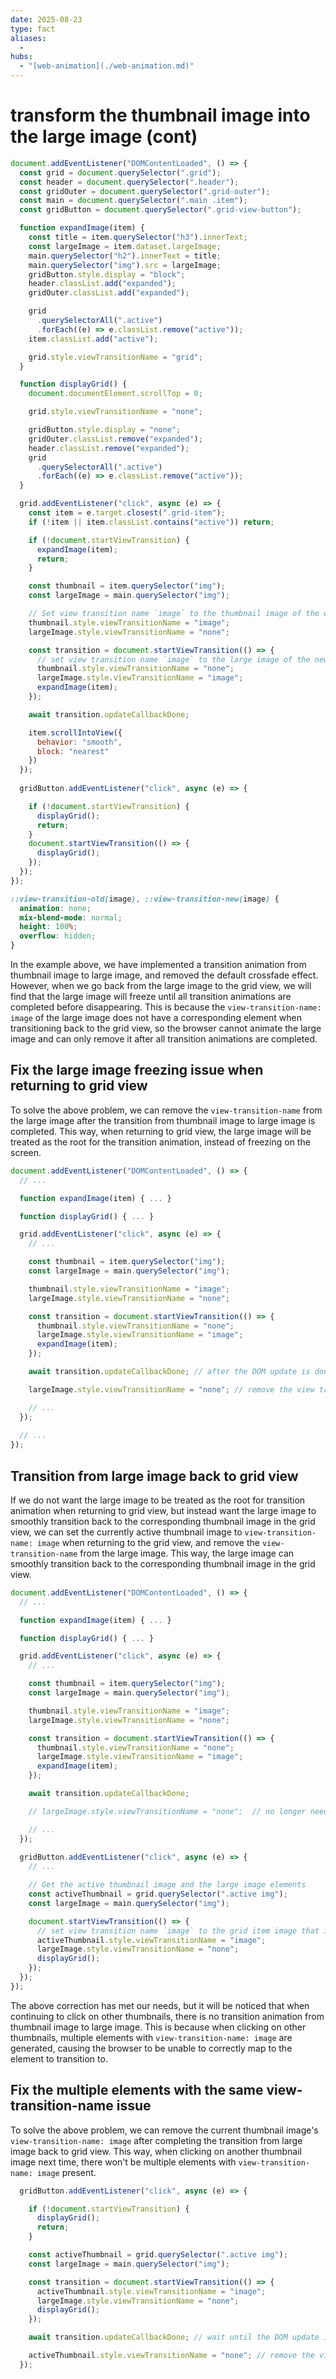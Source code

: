 ```yaml
---
date: 2025-08-23
type: fact
aliases:
  -
hubs:
  - "[web-animation](./web-animation.md)"
---
```


# transform the thumbnail image into the large image (cont)

```js
document.addEventListener("DOMContentLoaded", () => {
  const grid = document.querySelector(".grid");
  const header = document.querySelector(".header");
  const gridOuter = document.querySelector(".grid-outer");
  const main = document.querySelector(".main .item");
  const gridButton = document.querySelector(".grid-view-button");

  function expandImage(item) {
    const title = item.querySelector("h3").innerText;
    const largeImage = item.dataset.largeImage;
    main.querySelector("h2").innerText = title;
    main.querySelector("img").src = largeImage;
    gridButton.style.display = "block";
    header.classList.add("expanded");
    gridOuter.classList.add("expanded");

    grid
      .querySelectorAll(".active")
      .forEach((e) => e.classList.remove("active"));
    item.classList.add("active");

    grid.style.viewTransitionName = "grid";
  }

  function displayGrid() {
    document.documentElement.scrollTop = 0;

    grid.style.viewTransitionName = "none";

    gridButton.style.display = "none";
    gridOuter.classList.remove("expanded");
    header.classList.remove("expanded");
    grid
      .querySelectorAll(".active")
      .forEach((e) => e.classList.remove("active"));
  }

  grid.addEventListener("click", async (e) => {
    const item = e.target.closest(".grid-item");
    if (!item || item.classList.contains("active")) return;

    if (!document.startViewTransition) {
      expandImage(item);
      return;
    }

    const thumbnail = item.querySelector("img");
    const largeImage = main.querySelector("img");

    // Set view transition name `image` to the thumbnail image of the old state
    thumbnail.style.viewTransitionName = "image";
    largeImage.style.viewTransitionName = "none";

    const transition = document.startViewTransition(() => {
      // set view transition name `image` to the large image of the new state and remove the view transition name from the thumbnail image
      thumbnail.style.viewTransitionName = "none";
      largeImage.style.viewTransitionName = "image";
      expandImage(item);
    });

    await transition.updateCallbackDone;

    item.scrollIntoView({
      behavior: "smooth",
      block: "nearest"
    })
  });
  
  gridButton.addEventListener("click", async (e) => {

    if (!document.startViewTransition) {
      displayGrid();
      return;
    }
    document.startViewTransition(() => {
      displayGrid();
    });
  });
});
```


```css
::view-transition-old(image), ::view-transition-new(image) {
  animation: none;
  mix-blend-mode: normal;
  height: 100%;
  overflow: hidden;
}
```

In the example above, we have implemented a transition animation from thumbnail image to large image, and removed the default crossfade effect. However, when we go back from the large image to the grid view, we will find that the large image will freeze until all transition animations are completed before disappearing. This is because the `view-transition-name: image` of the large image does not have a corresponding element when transitioning back to the grid view, so the browser cannot animate the large image and can only remove it after all transition animations are completed.

## Fix the large image freezing issue when returning to grid view

To solve the above problem, we can remove the `view-transition-name` from the large image after the transition from thumbnail image to large image is completed. This way, when returning to grid view, the large image will be treated as the root for the transition animation, instead of freezing on the screen.


```js
document.addEventListener("DOMContentLoaded", () => {
  // ...

  function expandImage(item) { ... }

  function displayGrid() { ... }

  grid.addEventListener("click", async (e) => {
    // ...

    const thumbnail = item.querySelector("img");
    const largeImage = main.querySelector("img");

    thumbnail.style.viewTransitionName = "image";
    largeImage.style.viewTransitionName = "none";

    const transition = document.startViewTransition(() => {
      thumbnail.style.viewTransitionName = "none";
      largeImage.style.viewTransitionName = "image";
      expandImage(item);
    });

    await transition.updateCallbackDone; // after the DOM update is done

    largeImage.style.viewTransitionName = "none"; // remove the view transition name from the large image

    // ...
  });
  
  // ...
});
```

## Transition from large image back to grid view

If we do not want the large image to be treated as the root for transition animation when returning to grid view, but instead want the large image to smoothly transition back to the corresponding thumbnail image in the grid view, we can set the currently active thumbnail image to `view-transition-name: image` when returning to the grid view, and remove the `view-transition-name` from the large image. This way, the large image can smoothly transition back to the corresponding thumbnail image in the grid view.


```js
document.addEventListener("DOMContentLoaded", () => {
  // ...

  function expandImage(item) { ... }

  function displayGrid() { ... }

  grid.addEventListener("click", async (e) => {
    // ...

    const thumbnail = item.querySelector("img");
    const largeImage = main.querySelector("img");

    thumbnail.style.viewTransitionName = "image";
    largeImage.style.viewTransitionName = "none";

    const transition = document.startViewTransition(() => {
      thumbnail.style.viewTransitionName = "none";
      largeImage.style.viewTransitionName = "image";
      expandImage(item);
    });

    await transition.updateCallbackDone;

    // largeImage.style.viewTransitionName = "none";  // no longer needed

    // ...
  });
  
  gridButton.addEventListener("click", async (e) => {
    // ...

    // Get the active thumbnail image and the large image elements
    const activeThumbnail = grid.querySelector(".active img");
    const largeImage = main.querySelector("img");

    document.startViewTransition(() => {
      // set view transition name `image` to the grid item image that is currently active and remove the view transition name from the large image
      activeThumbnail.style.viewTransitionName = "image";
      largeImage.style.viewTransitionName = "none";
      displayGrid();
    });
  });
});
```

The above correction has met our needs, but it will be noticed that when continuing to click on other thumbnails, there is no transition animation from thumbnail image to large image. This is because when clicking on other thumbnails, multiple elements with `view-transition-name: image` are generated, causing the browser to be unable to correctly map to the element to transition to.

## Fix the multiple elements with the same view-transition-name issue

To solve the above problem, we can remove the current thumbnail image's `view-transition-name: image` after completing the transition from large image back to grid view. This way, when clicking on another thumbnail image next time, there won't be multiple elements with `view-transition-name: image` present.

```js
  gridButton.addEventListener("click", async (e) => {

    if (!document.startViewTransition) {
      displayGrid();
      return;
    }

    const activeThumbnail = grid.querySelector(".active img");
    const largeImage = main.querySelector("img");

    const transition = document.startViewTransition(() => {
      activeThumbnail.style.viewTransitionName = "image";
      largeImage.style.viewTransitionName = "none";
      displayGrid();
    });

    await transition.updateCallbackDone; // wait until the DOM update is done

    activeThumbnail.style.viewTransitionName = "none"; // remove the view transition name from the active thumbnail image to avoid using the same view transition name in the next transition
  });
```
